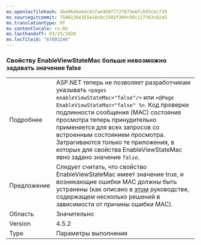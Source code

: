 ```yaml
---
ms.openlocfilehash: dbe96abebdc61fae469f7727673e6fcb93cbc739
ms.sourcegitcommit: 7588136e355e10cbc2582f389c90c127363c02a5
ms.translationtype: HT
ms.contentlocale: ru-RU
ms.lasthandoff: 03/15/2020
ms.locfileid: "67803246"
---
```

### <a name="no-longer-able-to-set-enableviewstatemac-to-false"></a>Свойству EnableViewStateMac больше невозможно задавать значение false

|   |   |
|---|---|
|Подробнее|ASP.NET теперь не позволяет разработчикам указывать <code>&lt;pages enableViewStateMac=&quot;false&quot;/&gt;</code> или <code>&lt;@Page EnableViewStateMac=&quot;false&quot; %&gt;</code>. Код проверки подлинности сообщения (MAC) состояния просмотра теперь принудительно применяется для всех запросов со встроенным состоянием просмотра. Затрагиваются только те приложения, в которых для свойства EnableViewStateMac явно задано значение <code>false</code>.|
|Предложение|Следует считать, что свойство EnableViewStateMac имеет значение true, и возникающие ошибки MAC должны быть устранены (как описано в [этом](https://support.microsoft.com/kb/2915218) руководстве, содержащем несколько решений в зависимости от причины ошибки MAC).|
|Область|Значительно|
|Version|4.5.2|
|Type|Параметры выполнения|
